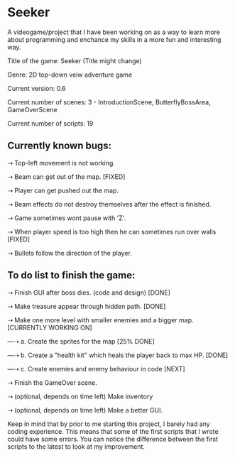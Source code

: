 # Seeker
A videogame/project that I have been working on as a way to learn more about programming and enchance my skills in a more fun and interesting way.  

Title of the game: Seeker (Title might change)

Genre: 2D top-down veiw adventure game

Current version: 0.6

Current number of scenes: 3 - IntroductionScene, ButterflyBossArea, GameOverScene

Current number of scripts: 19



Currently known bugs:
---------------------
⇢ Top-left movement is not working.

⇢ Beam can get out of the map. [FIXED]

⇢ Player can get pushed out the map.

⇢ Beam effects do not destroy themselves after the effect is finished.

⇢ Game sometimes wont pause with 'Z'.

⇢ When player speed is too high then he can sometimes run over walls   [FIXED]

⇢ Bullets follow the direction of the player.



To do list to finish the game:
------------------------------
⇢ Finish GUI after boss dies. (code and design)   [DONE]

⇢ Make treasure appear through hidden path.   [DONE]

⇢ Make one more level with smaller enemies and a bigger map. [CURRENTLY WORKING ON]

  —⇢ a. Create the sprites for the map [25% DONE]
  
  —⇢ b. Create a "health kit" which heals the player back to max HP. [DONE]
  
  —⇢ c. Create enemies and enemy behaviour in code [NEXT]

⇢ Finish the GameOver scene.

⇢ (optional, depends on time left) Make inventory

⇢ (optional, depends on time left) Make a better GUI.


Keep in mind that by prior to me starting this project, I barely had any coding experience. This means that some of the first scripts that I wrote could have some errors. You can notice the difference between the first scripts to the latest to look at my improvement.
